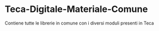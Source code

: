 # Teca-Digitale-Materiale-Comune
Contiene tutte le librerie in comune con i diversi moduli presenti in Teca
